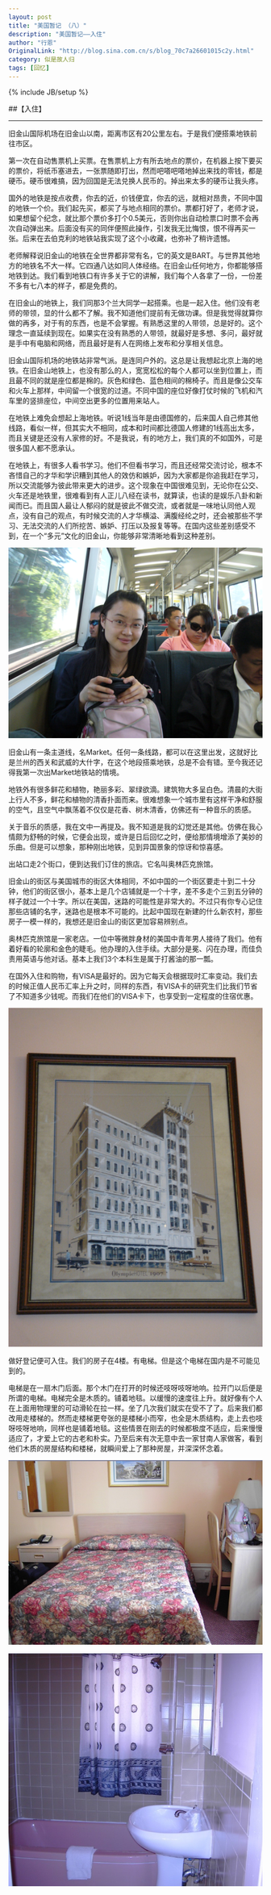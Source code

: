 ```yaml
---
layout: post
title: "美国暂记 （八）"
description: "美国暂记——入住"
author: "行恩"
OriginalLink: "http://blog.sina.com.cn/s/blog_70c7a26601015c2y.html"
category: 似是故人归
tags: [回忆]
---
```

{% include JB/setup %}

##【入住】

--------------------------------------------------------------------------------

旧金山国际机场在旧金山以南，距离市区有20公里左右。于是我们便搭乘地铁前往市区。

第一次在自动售票机上买票。在售票机上方有所去地点的票价，在机器上按下要买的票价，将纸币塞进去，一张票随即打出，然而吧嗒吧嗒地掉出来找的零钱，都是硬币。硬币很难搞，因为回国是无法兑换人民币的。掉出来太多的硬币让我头疼。

国外的地铁是按点收费，你去的近，价钱便宜，你去的远，就相对昂贵，不同中国的地铁一个价。我们起先买，都买了与地点相同的票价。票都打好了，老师才说，如果想留个纪念，就比那个票价多打个0.5美元，否则你出自动检票口时票不会再次自动弹出来。后面没有买的同伴便照此操作，引发我无比悔恨，恨不得再买一张。后来在去伯克利的地铁站我实现了这个小收藏，也弥补了稍许遗憾。

老师解释说旧金山的地铁在全世界都非常有名，它的英文是BART。与世界其他地方的地铁名不大一样。它四通八达如同人体经络。在旧金山任何地方，你都能够搭地铁到达。我们看到地铁口有许多关于它的讲解，我们每个人各拿了一份，一份差不多有七八本的样子，都是免费的。

在旧金山的地铁上，我们同那3个兰大同学一起搭乘。也是一起入住。他们没有老师的带领，显的什么都不了解。我不知道他们提前有无做功课。但是我觉得就算你做的再多，对于有的东西，也是不会掌握。有熟悉这里的人带领，总是好的。这个理念一直延续到现在。如果实在没有熟悉的人带领，就最好是多想、多问，最好就是手中有电脑和网络，而且最好是有人在网络上发布和分享相关信息。

旧金山国际机场的地铁站非常气派。是连同户外的。这总是让我想起北京上海的地铁。在旧金山地铁上，也没有那么的人，宽宽松松的每个人都可以坐到位置上，而且最不同的就是座位都是棉的。灰色和绿色、蓝色相间的棉椅子。而且是像公交车和火车上那样，中间留一个很宽的过道。不同中国的座位好像打仗时候的飞机和汽车里的竖排座位，中间空出更多的位置用来站人。

在地铁上难免会想起上海地铁。听说1线当年是由德国修的，后来国人自己修其他线路，看似一样，但其实大不相同，成本和时间都比德国人修建的1线高出太多，而且关键是还没有人家修的好。不是我说，有的地方上，我们真的不如国外，可是很多国人都不愿承认。

在地铁上，有很多人看书学习。他们不但看书学习，而且还经常交流讨论，根本不吝惜自己的才华和学识糟到其他人的效仿和嫉妒，因为大家都是你追我赶在学习，所以交流能够为彼此带来更大的进步。这个现象在中国很难见到，无论你在公交、火车还是地铁里，很难看到有人正儿八经在读书，就算读，也读的是娱乐八卦和新闻而已。而且国人最让人郁闷的就是彼此不做交流，或者就是一味地认同他人观点，没有自己的观点，有时候交流的人才华横溢、满腹经纶之时，还会被那些不学习、无法交流的人们所挖苦、嫉妒、打压以及报复等等。在国内这些差别感受不到，在一个“多元”文化的旧金山，你能够非常清晰地看到这种差别。


![美国地铁内。图中女子便是佳。](/image/american-suspense/P1010090.JPG)


旧金山有一条主道线，名Market。任何一条线路，都可以在这里出发，这就好比是兰州的西关和武威的大什字，在这个地段搭乘地铁，总是不会有错。至今我还记得我第一次出Market地铁站的情境。

地铁外有很多鲜花和植物，艳丽多彩、翠绿欲滴。建筑物大多呈白色。清晨的大街上行人不多，鲜花和植物的清香扑面而来。很难想象一个城市里有这样干净和舒服的空气，且空气中飘荡着不仅仅是花香、树木清香，仿佛还有一种音乐的质感。

关于音乐的质感，我在文中一再提及。我不知道是我的幻觉还是其他。仿佛在我心情颇为舒畅的时候，它便会出现，或许是日后回忆之时，便给那情境增添了美妙的乐曲。但是可以想象，那种刚出地铁，见到异国景象的惊讶和惊喜感。

出站口走2个街口，便到达我们订住的旅店。它名叫奥林匹克旅馆。

旧金山的街区与美国城市的街区大体相同，不如中国的一个街区要走十到二十分钟，他们的街区很小，基本上是几个店铺就是一个十字，差不多走个三到五分钟的样子就过一个十字。所以在美国，迷路的可能性是非常大的。不过只有你专心记住那些店铺的名字，迷路也是根本不可能的。比起中国现在新建的什么新农村，那些房子一模一样的，我想还是旧金山的街区更加容易辨别点。

奥林匹克旅馆是一家老店。一位中等微胖身材的美国中青年男人接待了我们。他有着好看的轮廓和金色的睫毛。他办理的入住手续。大部分是冕、闪在办理，而佳负责用英语与他对话。基本上我们3个本科生是属于打酱油的那一瓢。

在国外入住和购物，有VISA是最好的。因为它每天会根据现时汇率变动。我们去的时候正值人民币汇率上升之时，同样的东西，有VISA卡的研究生们比我们节省了不知道多少钱呢。而我们在他们的VISA卡下，也享受到一定程度的住宿优惠。

 


![入住的奥林匹克旅馆进门大厅墙上的相框。照片上写着奥林匹克旅馆，1907的字样。](/image/american-suspense/DSC03337.JPG)

做好登记便可入住。我们的房子在4楼。有电梯。但是这个电梯在国内是不可能见到的。

电梯是在一扇木门后面。那个木门在打开的时候还吱呀吱呀地响。拉开门以后便是所谓的电梯。电梯完全是木质的。铺着地毯。以缓慢的速度往上升。就好像有个人在上面用物理里的可动滑轮在拉一样。坐了几次我们就实在受不了了。后来我们都改用走楼梯的。然而走楼梯更夸张的是楼梯小而窄，也全是木质结构，走上去也吱呀吱呀地响，同样也是铺着地毯。这些情景在刚去的时候都极度不适应，后来慢慢适应了，才爱上它的古老和朴实。乃至后来有次无意中去一家甘南人家做客，看到他们木质的房屋结构和楼梯，就瞬间爱上了那种房屋，并深深怀念着。


![入住的房间略览。](/image/american-suspense/15615615316545.jpg)

![入住的房间略览。](/image/american-suspense/165165163489.jpg)
